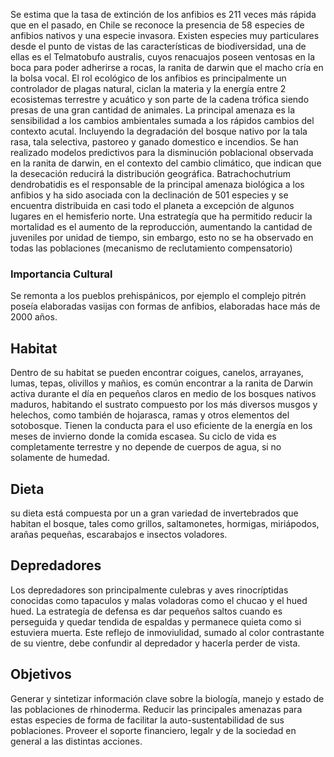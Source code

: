 Se estima que la tasa de extinción de los anfibios es 211 veces más rápida que en el pasado, en Chile se reconoce la presencia de 58 especies de anfibios nativos y una especie invasora. Existen especies muy particulares desde el punto de vistas de las características de biodiversidad, una de ellas es el Telmatobufo australis, cuyos renacuajos poseen ventosas en la boca para poder adherirse a rocas, la ranita de darwin que el macho cría en la bolsa vocal.
El rol ecológico de los anfibios es principalmente un controlador de plagas natural, ciclan la materia y la energía entre 2 ecosistemas terrestre y acuático y son parte de la cadena trófica siendo presas de una gran cantidad de animales.
La principal amenaza es la sensibilidad a los cambios ambientales sumada a los rápidos cambios del contexto acutal. Incluyendo la degradación del bosque nativo por la tala rasa, tala selectiva, pastoreo y ganado domestico e incendios.
Se han realizado modelos predictivos para la disminución poblacional observada en la ranita de darwin, en el contexto del cambio climático, que indican que la desecación reducirá la distribución geográfica.
Batrachochutrium dendrobatidis es el responsable de la principal amenaza biológica a los anfibios y ha sido asociada con la declinación de 501 especies y se encuentra distribuida en casi todo el planeta a excepción de algunos lugares en el hemisferio norte. Una estrategía que ha permitido reducir la mortalidad es el aumento de la reproducción, aumentando la cantidad de juveniles por unidad de tiempo, sin embargo, esto no se ha observado en todas las poblaciones (mecanismo de reclutamiento compensatorio)
### Importancia Cultural
Se remonta a los pueblos prehispánicos, por ejemplo el complejo pitrén poseía elaboradas vasijas con formas de anfibios, elaboradas hace más de 2000 años.

## Habitat
Dentro de su habitat se pueden encontrar coigues, canelos, arrayanes, lumas, tepas, olivillos y mañios, es común encontrar a la ranita de Darwin activa durante el día en pequeños claros en medio de los bosques nativos maduros, habitando el sustrato compuesto por los más diversos musgos y helechos, como también de hojarasca, ramas y otros elementos del sotobosque. 
Tienen la conducta para el uso eficiente de la energía en los meses de invierno donde la comida escasea. 
Su ciclo de vida es completamente terrestre y no depende de cuerpos de agua, si no solamente de humedad.
## Dieta
su dieta está compuesta por un a gran variedad de invertebrados que habitan el bosque, tales como grillos, saltamonetes, hormigas, miriápodos, arañas pequeñas, escarabajos e insectos voladores.
## Depredadores
Los depredadores son principalmente culebras y aves rinocríptidas conocidas como tapaculos y malas voladoras como el chucao y el hued hued. La estrategía de defensa es dar pequeños saltos cuando es perseguida y quedar tendida de espaldas y permanece quieta como si estuviera muerta. Este reflejo de inmoviulidad, sumado al color contrastante de su vientre, debe confundir al depredador y hacerla perder de vista.
## Objetivos
Generar y sintetizar información clave sobre la biología, manejo y estado de las poblaciones de rhinoderma.
Reducir las principales amenazas para estas especies de forma de facilitar la auto-sustentabilidad de sus poblaciones.
Proveer el soporte financiero, legalr y de la sociedad en general a las distintas acciones.
